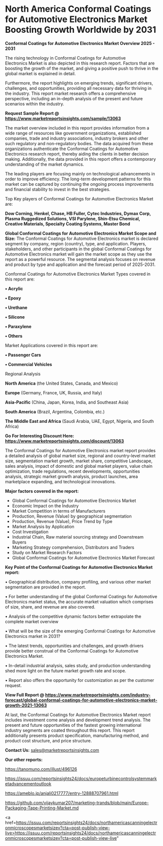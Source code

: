 # North America Conformal Coatings for Automotive Electronics Market Boosting Growth Worldwide by 2031

<Strong> Conformal Coatings for Automotive Electronics Market Overview 2025 - 2031</strong>

The rising technology in Conformal Coatings for Automotive Electronics Market is also depicted in this research report. Factors that are boosting the growth of the market, and giving a positive push to thrive in the global market is explained in detail.

Furthermore, the report highlights on emerging trends, significant drivers, challenges, and opportunities, providing all necessary data for thriving in the industry. This report market research offers a comprehensive perspective, including an in-depth analysis of the present and future scenarios within the industry.

<strong>Request Sample Report @ <a href=https://www.marketreportsinsights.com/sample/13063>https://www.marketreportsinsights.com/sample/13063</a></strong>

The market overview included in this report provides information from a wide range of resources like government organizations, established companies, trade and industry associations, industry brokers and other such regulatory and non-regulatory bodies. The data acquired from these organizations authenticate the Conformal Coatings for Automotive Electronics research report, thereby aiding the clients in better decision making. Additionally, the data provided in this report offers a contemporary understanding of the market dynamics.

The leading players are focusing mainly on technological advancements in order to improve efficiency. The long-term development patterns for this market can be captured by continuing the ongoing process improvements and financial stability to invest in the best strategies.

Top Key players of Conformal Coatings for Automotive Electronics Market are:

<strong>Dow Corning, Henkel, Chase, HB Fuller, Cytec Industries, Dymax Corp, Plasma Ruggedized Solutions, VSI Parylene, Shin-Etsu Chemical, Creative Materials, Specialty Coating Systems, Master Bond</strong>

<strong><b>Global Conformal Coatings for Automotive Electronics Market Scope and Size:</b></strong>
The Conformal Coatings for Automotive Electronics market is declared segment by company, region (country), type, and application. Players, stakeholders, and other participants in the global Conformal Coatings for Automotive Electronics market will gain the market scope as they use the report as a powerful resource. The segmental analysis focuses on revenue and product by type and application and the forecast period of 2025-2031.

Conformal Coatings for Automotive Electronics Market Types covered in this report are:

<strong>• Acrylic

• Epoxy

• Urethane

• Silicone

• Paraxylene

• Others</strong>

Market Applications covered in this report are:

<strong>• Passenger Cars

• Commercial Vehicles</strong> 

Regional Analysis

<strong>North America</strong> (the United States, Canada, and Mexico)

<strong>Europe</strong> (Germany, France, UK, Russia, and Italy)

<strong>Asia-Pacific</strong> (China, Japan, Korea, India, and Southeast Asia)

<strong>South America</strong> (Brazil, Argentina, Colombia, etc.)

<strong>The Middle East and Africa</strong> (Saudi Arabia, UAE, Egypt, Nigeria, and South Africa)

<strong>Go For Interesting Discount Here: <a href=https://www.marketreportsinsights.com/discount/13063>https://www.marketreportsinsights.com/discount/13063</a></strong>

The Conformal Coatings for Automotive Electronics market report provides a detailed analysis of global market size, regional and country-level market size, segmentation market growth, market share, competitive Landscape, sales analysis, impact of domestic and global market players, value chain optimization, trade regulations, recent developments, opportunities analysis, strategic market growth analysis, product launches, area marketplace expanding, and technological innovations.

<strong><b>Major factors covered in the report:</b></strong>
<ul>
  <li>Global Conformal Coatings for Automotive Electronics Market </li>
  <li>Economic Impact on the Industry</li>
  <li>Market Competition in terms of Manufacturers</li>
  <li>Production, Revenue (Value) by geographical segmentation</li>
  <li>Production, Revenue (Value), Price Trend by Type</li>
  <li>Market Analysis by Application</li>
  <li>Cost Investigation</li>
  <li>Industrial Chain, Raw material sourcing strategy and Downstream Buyers</li>
  <li>Marketing Strategy comprehension, Distributors and Traders</li>
  <li>Study on Market Research Factors</li>
  <li>Global Conformal Coatings for Automotive Electronics Market Forecast</li>
</ul>

<strong><b>Key Point of the Conformal Coatings for Automotive Electronics Market report:</b></strong>

• Geographical distribution, company profiling, and various other market segmentation are provided in the report.

• For better understanding of the global Conformal Coatings for Automotive Electronics market status, the accurate market valuation which comprises of size, share, and revenue are also covered.

• Analysis of the competitive dynamic factors better extrapolate the complete market overview

• What will be the size of the emerging Conformal Coatings for Automotive Electronics market in 2031?

• The latest trends, opportunities and challenges, and growth drivers provide better construal of the Conformal Coatings for Automotive Electronics Market.

• In-detail industrial analysis, sales study, and production understanding shed more light on the future market growth rate and scope.

• Report also offers the opportunity for customization as per the customer request.

<strong><b>View Full Report @ <a href=https://www.marketreportsinsights.com/industry-forecast/global-conformal-coatings-for-automotive-electronics-market-growth-2021-13063>https://www.marketreportsinsights.com/industry-forecast/global-conformal-coatings-for-automotive-electronics-market-growth-2021-13063</a></b></strong>


At last, the Conformal Coatings for Automotive Electronics Market report includes investment come analysis and development trend analysis. The present and future opportunities of the fastest growing international industry segments are coated throughout this report. This report additionally presents product specification, manufacturing method, and product cost structure, and price structure.

<strong>Contact Us:</strong>
sales@marketreportsinsights.com

<strong>Our other reports:</strong>

<a href=https://tanomuno.com/illust/496126>https://tanomuno.com/illust/496126</a>

<a href=https://issuu.com/reportsinsights24/docs/europeturbinecontrolsystemmarketadvancementoutlook>https://issuu.com/reportsinsights24/docs/europeturbinecontrolsystemmarketadvancementoutlook</a>

<a href=https://ameblo.jp/anjali0217777/entry-12888707961.html>https://ameblo.jp/anjali0217777/entry-12888707961.html</a>

<a href=https://github.com/vijaykumar207/marketing-trands/blob/main/Europe-Packaging-Tape-Printing-Market.md>https://github.com/vijaykumar207/marketing-trands/blob/main/Europe-Packaging-Tape-Printing-Market.md</a>

<a href=https://issuu.com/reportsinsights24/docs/northamericascanningelectronmicroscopesmarketsizev?cta=post-publish-view-live>https://issuu.com/reportsinsights24/docs/northamericascanningelectronmicroscopesmarketsizev?cta=post-publish-view-live</a>"
